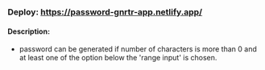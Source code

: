 ### Deploy: https://password-gnrtr-app.netlify.app/

#### Description:
- password can be generated if number of characters is more than 0 and at least one of the option below the 'range input' is chosen.
